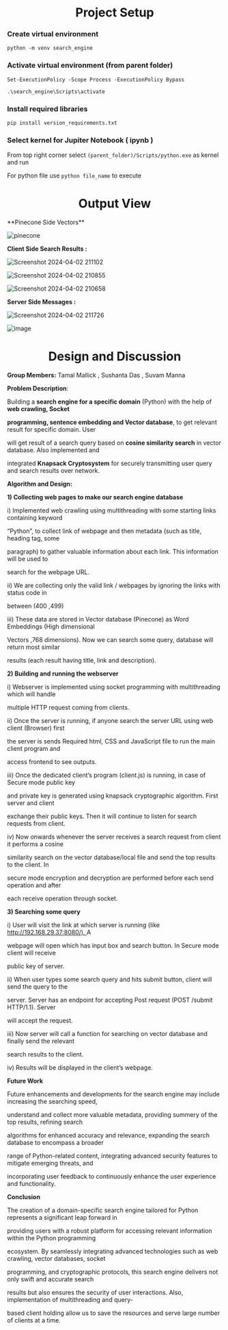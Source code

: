 <h1 align="center">
Project Setup
</h1>

### Create virtual environment

``` python -m venv search_engine ```

### Activate virtual environment (from parent folder)

```Set-ExecutionPolicy -Scope Process -ExecutionPolicy Bypass```

``` .\search_engine\Scripts\activate ```

### Install required libraries

``` pip install version_requirements.txt  ```

### Select kernel for Jupiter Notebook ( ipynb )

From top right corner select ``` (parent_folder)/Scripts/python.exe ``` as kernel and run

For python file use ``` python file_name ``` to execute

<h1 align="center">
Output View
</h1>
**Pinecone Side Vectors** 

![pinecone](https://github.com/user-attachments/assets/0bd8a37f-510c-471e-9206-76135b905bd1)

**Client Side Search Results :**

![Screenshot 2024-04-02 211102](https://github.com/user-attachments/assets/0919f4ca-4dc4-4ca4-9ccb-b65507d44f09)

![Screenshot 2024-04-02 210855](https://github.com/user-attachments/assets/11d6e250-1818-4ec9-aeaf-4e146a0fcb55)

![Screenshot 2024-04-02 210658](https://github.com/user-attachments/assets/4a87cff9-89ff-42fc-887b-ea1a1aee1765)



**Server Side Messages :**

![Screenshot 2024-04-02 211726](https://github.com/user-attachments/assets/d5ee1091-24ac-48b5-9253-3120f3f6305d)

![image](https://github.com/user-attachments/assets/750f1b92-2595-4397-9302-3f9d180d5724)

<h1 align="center">
Design and Discussion
</h1>

**Group Members:** Tamal Mallick , Sushanta Das , Suvam Manna 

**Problem Description**:

Building a **search engine for a specific domain** (Python) with the help of **web crawling, Socket**

**programming, sentence embedding and Vector database**, to get relevant result for specific domain. User

will get result of a search query based on **cosine similarity search** in vector database. Also implemented and

integrated **Knapsack Cryptosystem** for securely transmitting user query and search results over network.

**Algorithm and Design:**

**1) Collecting web pages to make our search engine database**

i) Implemented web crawling using multithreading with some starting links containing keyword

“Python”, to collect link of webpage and then metadata (such as title, heading tag, some

paragraph) to gather valuable information about each link. This information will be used to

search for the webpage URL.

ii) We are collecting only the valid link / webpages by ignoring the links with status code in

between (400 ,499)

iii) These data are stored in Vector database (Pinecone) as Word Embeddings (High dimensional

Vectors ,768 dimensions). Now we can search some query, database will return most similar

results (each result having title, link and description).

**2) Building and running the webserver**

i) Webserver is implemented using socket programming with multithreading which will handle

multiple HTTP request coming from clients.

ii) Once the server is running, if anyone search the server URL using web client (Browser) first

the server is sends Required html, CSS and JavaScript file to run the main client program and

access frontend to see outputs.

iii) Once the dedicated client’s program (client.js) is running, in case of Secure mode public key

and private key is generated using knapsack cryptographic algorithm. First server and client

exchange their public keys. Then it will continue to listen for search requests from client.

iv) Now onwards whenever the server receives a search request from client it performs a cosine

similarity search on the vector database/local file and send the top results to the client. In

secure mode encryption and decryption are performed before each send operation and after

each receive operation through socket.

**3) Searching some query**

i) User will visit the link at which server is running (like <http://192.168.29.37:8080/>[).](http://192.168.29.37:8080/)[ ](http://192.168.29.37:8080/)A

webpage will open which has input box and search button. In Secure mode client will receive

public key of server.



ii) When user types some search query and hits submit button, client will send the query to the

server. Server has an endpoint for accepting Post request (POST /submit HTTP/1.1). Server

will accept the request.

iii) Now server will call a function for searching on vector database and finally send the relevant

search results to the client.

iv) Results will be displayed in the client’s webpage.


**Future Work**

Future enhancements and developments for the search engine may include increasing the searching speed,

understand and collect more valuable metadata, providing summery of the top results, refining search

algorithms for enhanced accuracy and relevance, expanding the search database to encompass a broader

range of Python-related content, integrating advanced security features to mitigate emerging threats, and

incorporating user feedback to continuously enhance the user experience and functionality.

**Conclusion**

The creation of a domain-specific search engine tailored for Python represents a significant leap forward in

providing users with a robust platform for accessing relevant information within the Python programming

ecosystem. By seamlessly integrating advanced technologies such as web crawling, vector databases, socket

programming, and cryptographic protocols, this search engine delivers not only swift and accurate search

results but also ensures the security of user interactions. Also, implementation of multithreading and query-

based client holding allow us to save the resources and serve large number of clients at a time.


